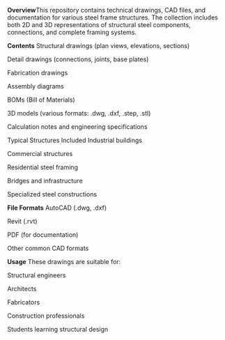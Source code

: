 **Overview**This repository contains technical drawings, CAD files, and documentation for various steel frame structures. The collection includes both 2D and 3D representations of structural steel components, connections, and complete framing systems.

**Contents**
Structural drawings (plan views, elevations, sections)

Detail drawings (connections, joints, base plates)

Fabrication drawings

Assembly diagrams

BOMs (Bill of Materials)

3D models (various formats: .dwg, .dxf, .step, .stl)

Calculation notes and engineering specifications

Typical Structures Included
Industrial buildings

Commercial structures

Residential steel framing

Bridges and infrastructure

Specialized steel constructions

**File Formats**
AutoCAD (.dwg, .dxf)

Revit (.rvt)

PDF (for documentation)

Other common CAD formats

**Usage**
These drawings are suitable for:

Structural engineers

Architects

Fabricators

Construction professionals

Students learning structural design

